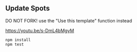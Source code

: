 ## Update Spots

DO NOT FORK!   use the "Use this template" function instead

https://youtu.be/s-DmL4bMgyM

```
npm install
npm test
```
